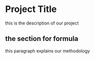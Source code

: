 # Project Title

this is the description of our project

## the section for formula
this paragraph explains our methodology
